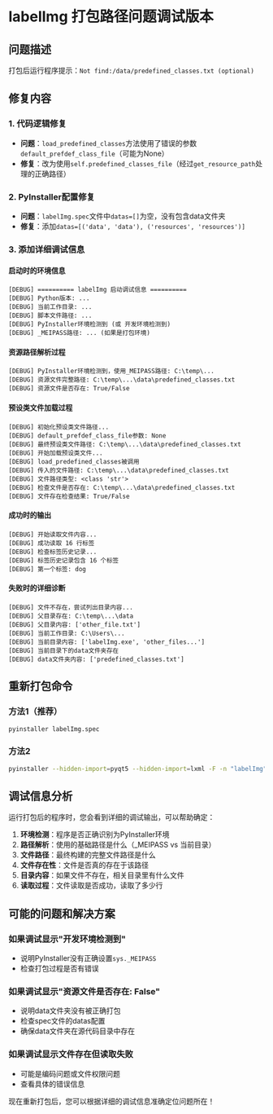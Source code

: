 # labelImg 打包路径问题调试版本

## 问题描述
打包后运行程序提示：`Not find:/data/predefined_classes.txt (optional)`

## 修复内容

### 1. 代码逻辑修复
- **问题**：`load_predefined_classes`方法使用了错误的参数`default_prefdef_class_file`（可能为None）
- **修复**：改为使用`self.predefined_classes_file`（经过`get_resource_path`处理的正确路径）

### 2. PyInstaller配置修复
- **问题**：`labelImg.spec`文件中`datas=[]`为空，没有包含data文件夹
- **修复**：添加`datas=[('data', 'data'), ('resources', 'resources')]`

### 3. 添加详细调试信息

#### 启动时的环境信息
```
[DEBUG] ========== labelImg 启动调试信息 ==========
[DEBUG] Python版本: ...
[DEBUG] 当前工作目录: ...
[DEBUG] 脚本文件路径: ...
[DEBUG] PyInstaller环境检测到 (或 开发环境检测到)
[DEBUG] _MEIPASS路径: ... (如果是打包环境)
```

#### 资源路径解析过程
```
[DEBUG] PyInstaller环境检测到，使用_MEIPASS路径: C:\temp\...
[DEBUG] 资源文件完整路径: C:\temp\...\data\predefined_classes.txt
[DEBUG] 资源文件是否存在: True/False
```

#### 预设类文件加载过程
```
[DEBUG] 初始化预设类文件路径...
[DEBUG] default_prefdef_class_file参数: None
[DEBUG] 最终预设类文件路径: C:\temp\...\data\predefined_classes.txt
[DEBUG] 开始加载预设类文件...
[DEBUG] load_predefined_classes被调用
[DEBUG] 传入的文件路径: C:\temp\...\data\predefined_classes.txt
[DEBUG] 文件路径类型: <class 'str'>
[DEBUG] 检查文件是否存在: C:\temp\...\data\predefined_classes.txt
[DEBUG] 文件存在检查结果: True/False
```

#### 成功时的输出
```
[DEBUG] 开始读取文件内容...
[DEBUG] 成功读取 16 行标签
[DEBUG] 检查标签历史记录...
[DEBUG] 标签历史记录包含 16 个标签
[DEBUG] 第一个标签: dog
```

#### 失败时的详细诊断
```
[DEBUG] 文件不存在，尝试列出目录内容...
[DEBUG] 父目录存在: C:\temp\...\data
[DEBUG] 父目录内容: ['other_file.txt']
[DEBUG] 当前工作目录: C:\Users\...
[DEBUG] 当前目录内容: ['labelImg.exe', 'other_files...']
[DEBUG] 当前目录下的data文件夹存在
[DEBUG] data文件夹内容: ['predefined_classes.txt']
```

## 重新打包命令

### 方法1（推荐）
```bash
pyinstaller labelImg.spec
```

### 方法2
```bash
pyinstaller --hidden-import=pyqt5 --hidden-import=lxml -F -n "labelImg" -c labelImg.py -p ./libs -p ./
```

## 调试信息分析

运行打包后的程序时，您会看到详细的调试输出，可以帮助确定：

1. **环境检测**：程序是否正确识别为PyInstaller环境
2. **路径解析**：使用的基础路径是什么（_MEIPASS vs 当前目录）
3. **文件路径**：最终构建的完整文件路径是什么
4. **文件存在性**：文件是否真的存在于该路径
5. **目录内容**：如果文件不存在，相关目录里有什么文件
6. **读取过程**：文件读取是否成功，读取了多少行

## 可能的问题和解决方案

### 如果调试显示"开发环境检测到"
- 说明PyInstaller没有正确设置`sys._MEIPASS`
- 检查打包过程是否有错误

### 如果调试显示"资源文件是否存在: False"
- 说明data文件夹没有被正确打包
- 检查spec文件的datas配置
- 确保data文件夹在源代码目录中存在

### 如果调试显示文件存在但读取失败
- 可能是编码问题或文件权限问题
- 查看具体的错误信息

现在重新打包后，您可以根据详细的调试信息准确定位问题所在！
